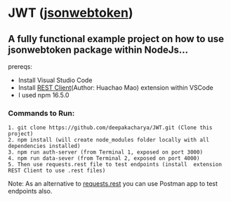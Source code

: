 # JWT (<a href="https://www.npmjs.com/package/jsonwebtoken" target="_blank">jsonwebtoken</a>)
## A fully functional example project on how to use jsonwebtoken package within NodeJs...
prereqs:
* Install Visual Studio Code
* Install <a href="https://marketplace.visualstudio.com/items?itemName=humao.rest-client" target="_blank">REST Client</a>(Author: Huachao Mao) extension within VSCode
* I used npm 16.5.0

### Commands to Run:
```
1. git clone https://github.com/deepakacharya/JWT.git (Clone this project)
2. npm install (will create node_modules folder locally with all dependencies installed)
3. npm run auth-server (from Terminal 1, exposed on port 3000)
4. npm run data-sever (from Terminal 2, exposed on port 4000)
5. Then use requests.rest file to test endpoints (install  extension REST Client to use .rest files)
```

Note:
As an alternative to [requests.rest](https://github.com/deepakacharya/JWT/blob/main/requests.rest) you can use Postman app to test endpoints also.
